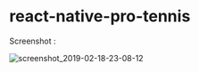 # react-native-pro-tennis

Screenshot : 

![screenshot_2019-02-18-23-08-12](https://user-images.githubusercontent.com/45002239/52970688-c73c0f80-33da-11e9-87e2-f56a779b6b91.png)

